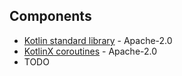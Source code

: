 ## Components

- [Kotlin standard library](https://kotlinlang.org/api/latest/jvm/stdlib/) - Apache-2.0
- [KotlinX coroutines](https://github.com/Kotlin/kotlinx.coroutines) - Apache-2.0
- TODO